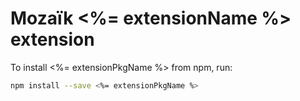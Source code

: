 # Mozaïk <%= extensionName %> extension

To install <%= extensionPkgName %> from npm, run:

```bash
npm install --save <%= extensionPkgName %>
```